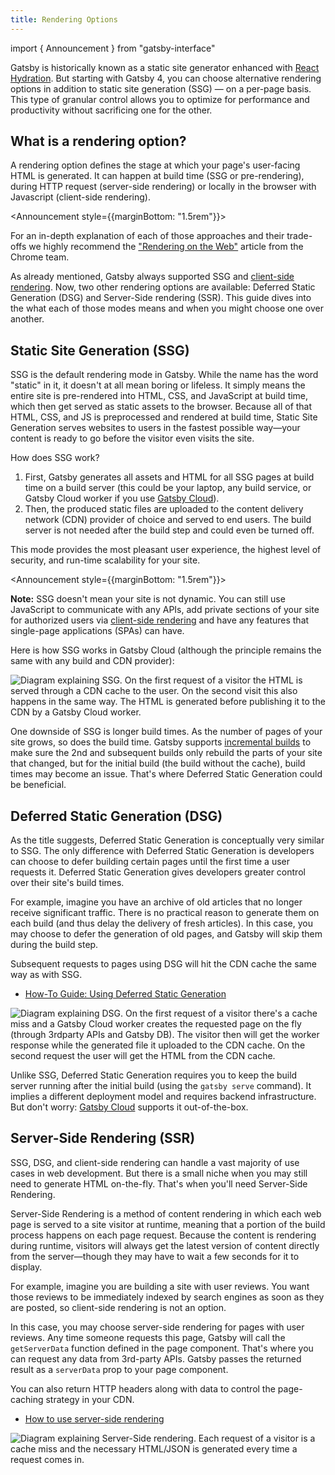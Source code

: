 ```yaml
---
title: Rendering Options
---
```


import { Announcement } from "gatsby-interface"

Gatsby is historically known as a static site generator enhanced with [React Hydration][1].
But starting with Gatsby 4, you can choose alternative rendering options in addition to static site generation (SSG) — on a per-page basis.
This type of granular control allows you to optimize for performance and productivity without sacrificing one for the other.

## What is a rendering option?

A rendering option defines the stage at which your page's user-facing HTML is generated. It can happen at build time
(SSG or pre-rendering), during HTTP request (server-side rendering) or locally in the browser
with Javascript (client-side rendering).

<Announcement style={{marginBottom: "1.5rem"}}>

For an in-depth explanation of each of those approaches and their trade-offs we
highly recommend the ["Rendering on the Web"][3] article from the Chrome team.

</Announcement>

As already mentioned, Gatsby always supported SSG and [client-side rendering][4]. Now, two other rendering options are available: Deferred Static Generation (DSG) and Server-Side rendering (SSR).
This guide dives into the what each of those modes means and when you might choose one over another.

## Static Site Generation (SSG)

SSG is the default rendering mode in Gatsby. While the name has the word "static" in it, it doesn't at all mean boring or lifeless. It simply means the entire site is pre-rendered into HTML, CSS, and JavaScript at build time, which then get served as static assets to the browser. Because all of that HTML, CSS, and JS is preprocessed and rendered at build time, Static Site Generation serves websites to users in the fastest possible way—your content is ready to go before the visitor even visits the site.

How does SSG work?

1. First, Gatsby generates all assets and HTML for all SSG pages at build time on a build server (this could be your laptop, any build service, or Gatsby Cloud worker if you use [Gatsby Cloud][6]).
2. Then, the produced static files are uploaded to the content delivery network (CDN) provider of choice and served to end users. The build server is not needed after the build step and could even be turned off.

This mode provides the most pleasant user experience, the highest level of security, and run-time scalability for your site.

<Announcement style={{marginBottom: "1.5rem"}}>

**Note:** SSG doesn't mean your site is not dynamic. You can still use JavaScript to communicate with any APIs,
add private sections of your site for authorized users via [client-side rendering][4] and
have any features that single-page applications (SPAs) can have.

</Announcement>

Here is how SSG works in Gatsby Cloud (although the principle remains the same with any build and CDN provider):

![Diagram explaining SSG. On the first request of a visitor the HTML is served through a CDN cache to the user. On the second visit this also happens in the same way. The HTML is generated before publishing it to the CDN by a Gatsby Cloud worker.](../images/ssg-diagram.jpg)

One downside of SSG is longer build times. As the number of pages of your site grows, so does the build time.
Gatsby supports [incremental builds][5] to make sure the 2nd and subsequent builds only rebuild the parts of your site that changed,
but for the initial build (the build without the cache), build times may become an issue. That's where
Deferred Static Generation could be beneficial.

## Deferred Static Generation (DSG)

As the title suggests, Deferred Static Generation is conceptually very similar to SSG. The only difference with Deferred Static Generation is developers can choose to defer building certain pages until the first time a user requests it. Deferred Static Generation gives developers greater control over their site's build times.

For example, imagine you have an archive of old articles that no longer receive significant traffic. There is
no practical reason to generate them on each build (and thus delay the delivery of fresh articles). In this case, you may choose to defer the generation of old pages, and Gatsby will skip them during the build step.

Subsequent requests to pages using DSG will hit the CDN cache the same way as with SSG.

- [How-To Guide: Using Deferred Static Generation][7]

![Diagram explaining DSG. On the first request of a visitor there's a cache miss and a Gatsby Cloud worker creates the requested page on the fly (through 3rdparty APIs and Gatsby DB). The visitor then will get the worker response while the generated file it uploaded to the CDN cache. On the second request the user will get the HTML from the CDN cache.](../images/dsg-diagram.jpg)

Unlike SSG, Deferred Static Generation requires you to keep the build server running after the initial build (using the `gatsby serve` command).
It implies a different deployment model and requires backend infrastructure. But don't worry: [Gatsby Cloud][6] supports it out-of-the-box.

## Server-Side Rendering (SSR)

SSG, DSG, and client-side rendering can handle a vast majority of use cases in web development. But there is a small niche when you may still need to generate HTML on-the-fly. That's when you'll need Server-Side Rendering.

Server-Side Rendering is a method of content rendering in which each web page is served to a site visitor at runtime, meaning that a portion of the build process happens on each page request. Because the content is rendering during runtime, visitors will always get the latest version of content directly from the server—though they may have to wait a few seconds for it to display.

For example, imagine you are building a site with user reviews. You want those reviews to be immediately indexed by search engines as soon as they are posted, so client-side rendering is not an option.

In this case, you may choose server-side rendering for pages with user reviews. Any time someone
requests this page, Gatsby will call the `getServerData` function defined in the page component.
That's where you can request any data from 3rd-party APIs. Gatsby passes the returned result as a `serverData`
prop to your page component.

You can also return HTTP headers along with data to control the page-caching strategy in your CDN.

- [How to use server-side rendering][8]

![Diagram explaining Server-Side rendering. Each request of a visitor is a cache miss and the necessary HTML/JSON is generated every time a request comes in.](../images/ssr-diagram.jpg)

[1]: /docs/conceptual/react-hydration/
[2]: /docs/adding-app-and-website-functionality/
[3]: https://developers.google.com/web/updates/2019/02/rendering-on-the-web
[4]: /docs/how-to/routing/client-only-routes-and-user-authentication
[5]: /docs/reference/release-notes/v3.0#incremental-builds-in-oss
[6]: /products/cloud/
[7]: /docs/how-to/rendering-options/using-deferred-static-generation
[8]: /docs/how-to/rendering-options/using-server-side-rendering
